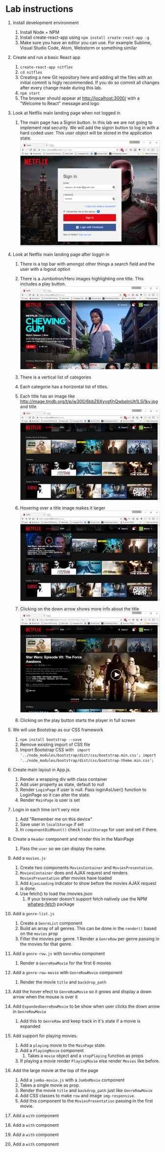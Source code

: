 # Lab instructions

1. Install development environment
    1. Install Node + NPM
    1. Install create-react-app using `npm install create-react-app -g`
    1. Make sure you have an editor you can use. For example Sublime, Visual Studio Code, Atom, Webstorm or something similar
1. Create and run a basic React app
    1. `create-react-app nitflex`
    1. `cd nitflex`
    1. Creating a new Git repository here and adding all the files with an initial commit is higly recommended. If you do so commit 
    all changes after every change made during this lab.
    1. `npm start`
    1. The browser should appear at [http://localhost:3000/](http://localhost:3000/) with a "Welcome to React" message and logo
1. Look at Netflix main landing page when not logged in
    1. The main page has a Signin button. In this lab we are not going to implement real security. 
    We will add the signin button to log in with a hard coded user. This user object will be stored in the application state.
    ![Netflix Login](images/Netflix-Login.PNG)

1. Look at Netflix main landing page after loggin in
    1. There is a top bar with amongst other things a search field and the user with a logout option
    1. There is a Jumbotron/Hero images highlighting one title. This includes a play button.
    ![Netflix home](images/Netflix-1.PNG)

    1. There is a vertical list of categories
    1. Each categorie has a horizontal list of titles.
    1. Each title has an image like http://image.tmdb.org/t/p/w300/6bbZ6XyvgfjhQwbplnUh1LSj1ky.jpg and title
    ![Netflix home](images/Netflix-2.PNG)

    1. Hovering over a title image makes it larger
    ![Netflix home](images/Netflix-3.PNG)
    1. Clicking on the down arrow shows more info about the title
    ![Netflix home](images/Netflix-4.PNG)
    1. Clicking on the play button starts the player in full screen
1. We will use Bootstrap as our CSS framework
    1. `npm install bootstrap --save`
    1. Remove existing import of CSS file
    1. Import Bootstrap CSS with ```
import '../node_modules/bootstrap/dist/css/bootstrap.min.css';
import '../node_modules/bootstrap/dist/css/bootstrap-theme.min.css';```
1. Create main layout in App.js. 
    1. Render a wrapping div with class container
    1. Add user property as state, default to null
    1. Render `LoginPage` if user is null. Pass loginAsUser() function to LoginPage so it can alter the state.
    1. Render `MainPage` is user is set
1. Login in each time isn't very nice
    1. Add "Remember me on this device"
    1. Save user in `localStorage` if set
    1. In `componentDidMount()` check `localStorage` for user and set if there. 
1. Create a `Header` component and render this in the MainPage
    1. Pass the `user` so we can display the name.
1. Add a `movies.js`
    1. Create two components `MoviesContainer` and `MoviesPresentation`.
    1. `MoviesContainer` does and AJAX request and renders `MoviesPresentation` after movies have loaded
    1. Add `AjaxLoading` indicator to show before the movies AJAX request is done.
    1. Use fetch() to load the /movies.json
        1. If your browser doesn't support fetch natively use the NPM [whatwg-fetch](https://www.npmjs.com/package/whatwg-fetch) package
1. Add a `genre-list.js`
    1. Create a `GenreList` component
    1. Build an array of all genres. This can be done in the `render()` based on the `movies` prop
    1. Filter the movies per genre.
    1 Render a `GenreRow` per genre passing in the movies for that genre.
    
1. Add a `genre-row.js` with `GenreRow` component
    1. Render a `GenreRowMovie` for the first 6 movies

1. Add a `genre-row-movie` with `GenreRowMovie` component
    1. Render the movie `title` and `backdrop_path`

1. Add the hover efect to `GenreRowMovie` so it grows and display a down arrow when the mouse is over it

1. Add `ExpandedGenreRowMovie` to be show when user clicks the down arrow in `GenreRowMovie`
    1. Add this to `GenreRow` and keep track in it's state if a movie is expanded

1. Add support for playing movies.
    1. Add a `playing` movie to the `MainPage` state.
    1. Add a `PlayingMovie` component
        1. Takes a `movie` object and a `stopPlaying` function as props
    1. If playing a movie render `PlayingMovie` else render `Movies` like before.


1. Add the large movie at the top of the page
    1. Add a `jumbo-movie.js` with a `JumboMovie` component
    1. Takes a single movie as prop.
    1. Render the movie `title` and `backdrop_path` just like `GenreRowMovie`
    1. Add CSS classes to make `row` and image `img-responsive`.
    1. Add this component to the `MoviesPresentation` passing in the first movie.


1. Add a `` with `` component
1. Add a `` with `` component
1. Add a `` with `` component
1. Add a `` with `` component

